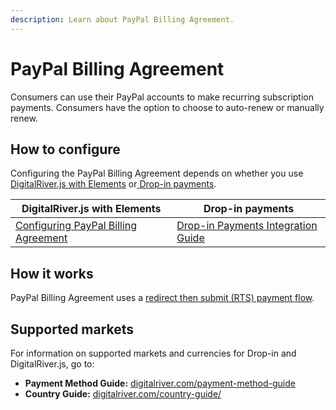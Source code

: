 ```yaml
---
description: Learn about PayPal Billing Agreement.
---
```


# PayPal Billing Agreement

Consumers can use their PayPal accounts to make recurring subscription payments. Consumers have the option to choose to auto-renew or manually renew. &#x20;

## How to configure&#x20;

Configuring the PayPal Billing Agreement depends on whether you use [DigitalRiver.js with Elements](../payments-solutions/digitalriver.js/) or[ Drop-in payments](../payments-solutions/drop-in/). &#x20;

| DigitalRiver.js with Elements                                                                                                    | Drop-in payments                                                                                 |
| -------------------------------------------------------------------------------------------------------------------------------- | ------------------------------------------------------------------------------------------------ |
| [Configuring PayPal Billing Agreement](../payments-solutions/digitalriver.js/payment-methods/paypal.md#paypal-billing-agreement) | [Drop-in Payments Integration Guide](../payments-solutions/drop-in/drop-in-integration-guide.md) |

## How it works

PayPal Billing Agreement uses a [redirect then submit (RTS) payment flow](../building-your-workflows/flows-by-payment-type.md#redirect-then-submit-rts-payment-flow).

## Supported markets

For information on supported markets and currencies for Drop-in and DigitalRiver.js, go to:&#x20;

* **Payment Method Guide:** [digitalriver.com/payment-method-guide](https://www.digitalriver.com/payment-method-guide/)
* **Country Guide:** [digitalriver.com/country-guide/](https://www.digitalriver.com/country-guide/)
